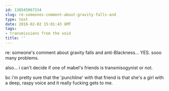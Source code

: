 ```yaml
---
id: 138545067334
slug: re-someones-comment-about-gravity-falls-and
type: text
date: 2016-02-02 15:01:43 GMT
tags:
- transmissions from the void
title: ''
---
```


re: someone's comment about gravity falls and anti-Blackness... YES. sooo many problems.

also... i can't decide if one of mabel's friends is transmisogynist or not. 

bc i'm pretty sure that the 'punchline' with that friend is that she's a girl with a deep, raspy voice and it really fucking gets to me.